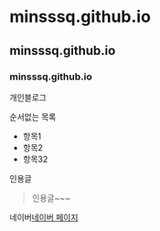 # minsssq.github.io

## minsssq.github.io

### minsssq.github.io

개인블로그

순서없는 목록

- 항목1
- 항목2
- 항목32

인용글

> 인용글~~~

네이버[네이버 페이지](http://www.naver.com)
